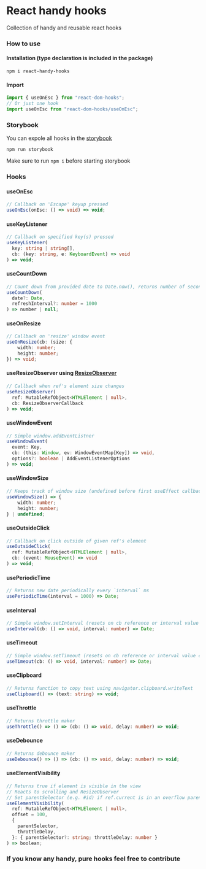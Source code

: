 # React handy hooks

Collection of handy and reusable react hooks

### How to use

#### Installation (type declaration is included in the package)

`npm i react-handy-hooks`

#### Import

```js
import { useOnEsc } from "react-dom-hooks";
// Or just one hook
import useOnEsc from "react-dom-hooks/useOnEsc";
```

### Storybook

You can expole all hooks in the [storybook](https://storybook.js.org/)

`npm run storybook`

Make sure to run `npm i` before starting storybook

### Hooks

#### useOnEsc

```ts
// Callback on 'Escape' keyup pressed
useOnEsc(onEsc: () => void) => void;
```

#### useKeyListener

```ts
// Callback on specified key(s) pressed
useKeyListener(
  key: string | string[],
  cb: (key: string, e: KeyboardEvent) => void
) => void;
```

#### useCountDown

```ts
// Count down from provided date to Date.now(), returns number of seconds or null if finished
useCountDown(
  date?: Date,
  refreshInterval?: number = 1000
) => number | null;
```

#### useOnResize

```ts
// Callback on 'resize' window event
useOnResize(cb: (size: {
    width: number;
    height: number;
}) => void;
```

#### useResizeObserver using [ResizeObserver](https://developer.mozilla.org/en-US/docs/Web/API/ResizeObserver)

```ts
// Callback when ref's element size changes
useResizeObserver(
  ref: MutableRefObject<HTMLElement | null>,
  cb: ResizeObserverCallback
) => void;
```

#### useWindowEvent

```ts
// Simple window.addEventListner
useWindowEvent(
  event: Key,
  cb: (this: Window, ev: WindowEventMap[Key]) => void,
  options?: boolean | AddEventListenerOptions
) => void;
```

#### useWindowSize

```ts
// Keeps track of window size (undefined before first useEffect callback)
useWindowSize() => {
    width: number;
    height: number;
} | undefined;
```

#### useOutsideClick

```ts
// Callback on click outside of given ref's element
useOutsideClick(
  ref: MutableRefObject<HTMLElement | null>,
  cb: (event: MouseEvent) => void
) => void;
```

#### usePeriodicTime

```ts
// Returns new date periodically every `interval` ms
usePeriodicTime(interval = 1000) => Date;
```

#### useInterval

```ts
// Simple window.setInterval (resets on cb reference or interval value change)
useInterval(cb: () => void, interval: number) => Date;
```

#### useTimeout

```ts
// Simple window.setTimeout (resets on cb reference or interval value change)
useTimeout(cb: () => void, interval: number) => Date;
```

#### useClipboard

```ts
// Returns function to copy text using navigator.clipboard.writeText
useClipboard() => (text: string) => void;
```

#### useThrottle

```ts
// Returns throttle maker
useThrottle() => () => (cb: () => void, delay: number) => void;
```

#### useDebounce

```ts
// Returns debounce maker
useDebounce() => () => (cb: () => void, delay: number) => void;
```

#### useElementVisibility

```ts
// Returns true if element is visible in the view
// Reacts to scrolling and ResizeObserver
// Set parentSelector (e.g. #id) if ref.current is in an overflow parent, by default window is used
useElementVisibility(
  ref: MutableRefObject<HTMLElement | null>,
  offset = 100,
  {
    parentSelector,
    throttleDelay,
  }: { parentSelector?: string; throttleDelay: number }
) => boolean;
```

### If you know any handy, pure hooks feel free to contribute
